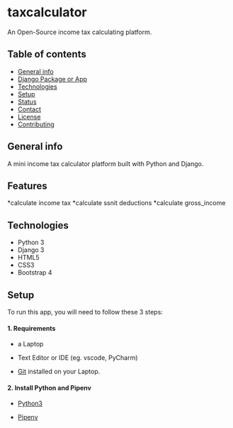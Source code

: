 ﻿# taxcalculator

An Open-Source income tax calculating  platform.




## Table of contents
* [General info](#general-info)
* [Django Package or App](#django-package-or-app)
* [Technologies](#technologies)
* [Setup](#setup)
* [Status](#status)
* [Contact](#contact)
* [License](#license)
* [Contributing](#contributing)


## General info
A mini income tax calculator platform  built with Python and Django.




## Features

*calculate income tax 
*calculate ssnit deductions
*calculate gross_income


## Technologies
* Python 3
* Django 3
* HTML5
* CSS3 
* Bootstrap 4



## Setup

To run this app, you will need to follow these 3 steps:

#### 1. Requirements
  - a Laptop

  - Text Editor or IDE (eg. vscode, PyCharm)

  - [Git](https://git-scm.com/book/en/v2/Getting-Started-Installing-Git) installed on your Laptop.


#### 2. Install Python and Pipenv
  - [Python3](https://www.python.org/downloads/)
  

  - [Pipenv](https://pipenv-es.readthedocs.io/es/stable/)
